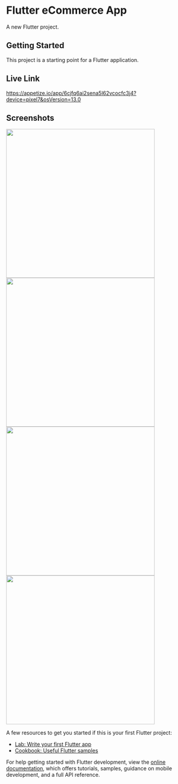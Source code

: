 # Flutter eCommerce App

A new Flutter project.

## Getting Started

This project is a starting point for a Flutter application.

## Live Link
https://appetize.io/app/6cjfq6ai2sena5l62vcocfc3j4?device=pixel7&osVersion=13.0

## Screenshots
<img height="400" src="https://github.com/aakashx58/ecommerce/assets/106716824/78ce01e0-2f68-49d2-80e7-208a8cba2aa6">
<img height="400" src="https://github.com/aakashx58/ecommerce/assets/106716824/7a974a4d-ce10-4484-a0f1-a74a29a13436">
<img height="400" src="https://github.com/aakashx58/ecommerce/assets/106716824/e158edcf-07ef-49b5-87dd-095a0ecc4da2">
<img height="400" src="https://github.com/aakashx58/ecommerce/assets/106716824/ecb28560-ea23-4b2c-a99a-94129bb7f04a">





A few resources to get you started if this is your first Flutter project:

- [Lab: Write your first Flutter app](https://docs.flutter.dev/get-started/codelab)
- [Cookbook: Useful Flutter samples](https://docs.flutter.dev/cookbook)

For help getting started with Flutter development, view the
[online documentation](https://docs.flutter.dev/), which offers tutorials,
samples, guidance on mobile development, and a full API reference.
